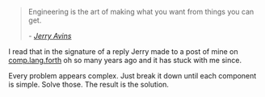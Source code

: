 > Engineering is the art of making what you want from things you can get.
>
> <cite>- [Jerry Avins][avins]</cite>

I read that in the signature of a reply Jerry made to a post of mine on [comp.lang.forth][ng] oh so many years ago and it has stuck with me since. 

Every problem appears complex. Just break it down until each component is simple. Solve those. The result is the solution.

[avins]: http://users.erols.com/jyavins/index.html
[ng]: https://groups.google.com/forum/#!forum/comp.lang.forth
